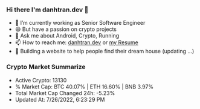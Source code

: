 ### Hi there I'm danhtran.dev 👋

- 🔭 I’m currently working as Senior Software Engineer
- 😄 But have a passion on crypto projects
- 💬 Ask me about Android, Crypto, Running 
- 📫 How to reach me: <a href="https://danhtran.dev" target="_blank">danhtran.dev</a> or <a href="Developer-Resume.pdf" target="_blank">my Resume</a>
- 🌱 Building a website to help people find their dream house (updating ...)

### Crypto Market Summarize
- Active Crypto: 13130
- % Market Cap: BTC 40.07% | ETH 16.60% | BNB 3.97%
- Total Market Cap Changed 24h: -5.23%
- Updated At: 7/26/2022, 6:23:29 PM
